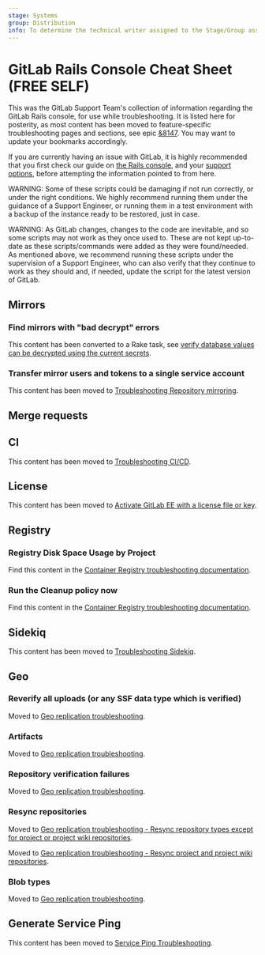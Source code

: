 ```yaml
---
stage: Systems
group: Distribution
info: To determine the technical writer assigned to the Stage/Group associated with this page, see https://about.gitlab.com/handbook/product/ux/technical-writing/#assignments
---
```


# GitLab Rails Console Cheat Sheet **(FREE SELF)**

This was the GitLab Support Team's collection of information regarding the GitLab Rails
console, for use while troubleshooting. It is listed here for posterity,
as most content has been moved to feature-specific troubleshooting pages and sections,
see epic [&8147](https://gitlab.com/groups/gitlab-org/-/epics/8147#tree).
You may want to update your bookmarks accordingly.

If you are currently having an issue with GitLab,
it is highly recommended that you first check
our guide on [the Rails console](../operations/rails_console.md),
and your [support options](https://about.gitlab.com/support/),
before attempting the information pointed to from here.

WARNING:
Some of these scripts could be damaging if not run correctly,
or under the right conditions. We highly recommend running them under the
guidance of a Support Engineer, or running them in a test environment with a
backup of the instance ready to be restored, just in case.

WARNING:
As GitLab changes, changes to the code are inevitable,
and so some scripts may not work as they once used to. These are not kept
up-to-date as these scripts/commands were added as they were found/needed. As
mentioned above, we recommend running these scripts under the supervision of a
Support Engineer, who can also verify that they continue to work as they
should and, if needed, update the script for the latest version of GitLab.

## Mirrors

### Find mirrors with "bad decrypt" errors

This content has been converted to a Rake task, see [verify database values can be decrypted using the current secrets](../raketasks/check.md#verify-database-values-can-be-decrypted-using-the-current-secrets).

### Transfer mirror users and tokens to a single service account

This content has been moved to [Troubleshooting Repository mirroring](../../user/project/repository/mirror/index.md#transfer-mirror-users-and-tokens-to-a-single-service-account-in-rails-console).

## Merge requests

## CI

This content has been moved to [Troubleshooting CI/CD](../../ci/troubleshooting.md).

## License

This content has been moved to [Activate GitLab EE with a license file or key](../../user/admin_area/license_file.md).

## Registry

### Registry Disk Space Usage by Project

Find this content in the [Container Registry troubleshooting documentation](../packages/container_registry.md#registry-disk-space-usage-by-project).

### Run the Cleanup policy now

Find this content in the [Container Registry troubleshooting documentation](../packages/container_registry.md#run-the-cleanup-policy-now).

## Sidekiq

This content has been moved to [Troubleshooting Sidekiq](../sidekiq/sidekiq_troubleshooting.md).

## Geo

### Reverify all uploads (or any SSF data type which is verified)

Moved to [Geo replication troubleshooting](../geo/replication/troubleshooting.md#reverify-all-uploads-or-any-ssf-data-type-which-is-verified).

### Artifacts

Moved to [Geo replication troubleshooting](../geo/replication/troubleshooting.md#find-registry-records-of-blobs-that-failed-to-sync).

### Repository verification failures

Moved to [Geo replication troubleshooting](../geo/replication/troubleshooting.md#find-repository-verification-failures).

### Resync repositories

Moved to [Geo replication troubleshooting - Resync repository types except for project or project wiki repositories](../geo/replication/troubleshooting.md#repository-types-except-for-project-or-project-wiki-repositories).

Moved to [Geo replication troubleshooting - Resync project and project wiki repositories](../geo/replication/troubleshooting.md#resync-project-and-project-wiki-repositories).

### Blob types

Moved to [Geo replication troubleshooting](../geo/replication/troubleshooting.md#blob-types).

## Generate Service Ping

This content has been moved to [Service Ping Troubleshooting](../../development/internal_analytics/service_ping/troubleshooting.md).
